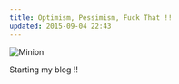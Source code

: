 ```yaml
---
title: Optimism, Pessimism, Fuck That !!
updated: 2015-09-04 22:43
---
```


![Minion](http://i.imgur.com/kenmeaK.jpg)

Starting my blog !! 

[^1]: Footnote number one yeah baby!

[^2]: A footnote you can link to - [click here!](#)
